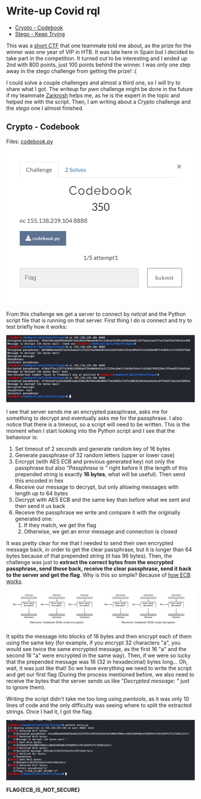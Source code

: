 # Write-up Covid rql

* [Crypto - Codebook](#crypto---codebook)
* [Stego - Keep Trying](#stego---keeptrying)

This was a <a href="http://155.138.239.104:8000/">short CTF</a> that one teammate told me about, as the prize for the winner was one year of VIP in HTB. It was late here in Spain but I decided to take part in the competition. It turned out to be interesting and I ended up 2nd with 800 points, just 100 points behind the winner. I was only one step away in the stego challenge from getting the prize! :( 

I could solve a couple challenges and almost a third one, so I will try to share what I got. The writeup for *pwn* challenge might be done in the future if my teammate <a href="https://github.com/Zarkrosh">Zarkrosh</a> helps me, as he is the expert in the topic and helped me with the script. Then, I am writing about a *Crypto* challenge and the *stego* one I almost finished.

## Crypto - Codebook

Files: <a href="challs/codebook.py">codebook.py</a>

<p align="center">
  <img src="imgs/codebook_task.PNG">
</p>

From this challenge we get a server to connect by *netcat* and the Python script file that is running on that server. First thing I do is connect and try to test briefly how it works:

<p align="center">
  <img src="imgs/codebook1.PNG">
</p>

I see that server sends me an encrypted passphrase, asks me for something to decrypt and eventually asks me for the passphrase. I also notice that there is a timeout, so a script will need to be written. This is the moment when I start looking into the Python script and I see that the behaviour is:
1. Set timeout of 2 seconds and generate random key of 16 bytes
1. Generate passphrase of 32 random letters (upper or lower case)
1. Encrypt (with AES ECB and previous generated key) not only the passphrase but also *"Passphrase  is  "* right before it (the length of this prepended string is exactly **16 bytes**, what will be useful). Then send this encoded in hex
1. Receive our message to decrypt, but only allowing messages with length up to 64 bytes
1. Decrypt with AES ECB and the same key than before what we sent and then send it us back
1. Receive the passphrase we write and compare it with the originally generated one:
	1. If they match, we get the flag
	1. Otherwise, we get an error message and connection is closed

It was pretty clear for me that I needed to send their own encrypted message back, in order to get the clear passphrase, but it is longer than 64 bytes because of that prepended string (it has 96 bytes). Then, the challenge was just to **extract the correct bytes from the encrypted passphrase, send those back, receive the clear passphrase, send it back to the server and get the flag**. Why is this so simple? Because of <a href="https://en.wikipedia.org/wiki/Block_cipher_mode_of_operation#Electronic_codebook_(ECB)">how ECB works</a>. 

<p align="center">
  <img src="imgs/codebook2.PNG">
</p>

It splits the message into blocks of 16 bytes and then encrypt each of them using the same key (for example, if you encrypt 32 characters "a", you would see twice the same encrypted message, as the first 16 "a" and the second 16 "a" were encrypted in the same way). Then, if we were so lucky that the prepended message was 16 (32 in hexadecimal) bytes long... Oh, wait, it was just like that! So we have everything we need to write the script and get our first flag (During the process mentioned before, we also need to receive the bytes that the server sends us like *"Decrypted message: "* just to ignore them).

Writing the script didn't take me too long using *pwntools*, as it was only 10 lines of code and the only difficulty was seeing where to split the extracted strings. Once I had it, I got the flag.
 
<p align="center">
  <img src="imgs/codebook_solution.PNG">
</p>

**FLAG{ECB_IS_NOT_SECURE}**


